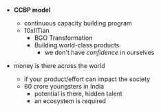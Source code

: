 <!-- title: IBHUB notes -->

- **CCBP model**
	- continuous capacity building program 
	- 10xIITian
		- BGO Transformation
		- Building world-class products
			- we don't have *confidence* in ourselves 

- money is there across the world
	- if your product/effort can impact the society
	- 60 crore youngsters in India 
		- potential is there, hidden talent 
		- an ecosystem is required 
